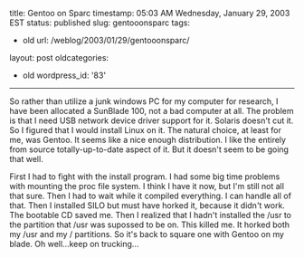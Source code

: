 title: Gentoo on Sparc
timestamp: 05:03 AM Wednesday, January 29, 2003 EST
status: published
slug: gentooonsparc
tags:
- old
url: /weblog/2003/01/29/gentooonsparc/

layout: post
oldcategories:
- old
wordpress_id: '83'

---

So rather than utilize a junk windows PC for my computer for research, I have been allocated a SunBlade 100, not a bad computer at all.  The problem is that I need USB network device driver support for it.  Solaris doesn't cut it.  So I figured that I would install Linux on it.  The natural choice, at least for me, was Gentoo.  It seems like a nice enough distribution.  I like the entirely from source totally-up-to-date aspect of it.  But it doesn't seem to be going that well.

First I had to fight with the install program.  I had some big time problems with mounting the proc file system.  I think I have it now, but I'm still not all that sure.  Then I had to wait while it compiled everything.  I can handle all of that.  Then I installed SILO but must have horked it, because it didn't work.  The bootable CD saved me.  Then I realized that I hadn't installed the /usr to the partition that /usr was supossed to be on.  This killed me.  It horked both my /usr and my / partitions.  So it's back to square one with Gentoo on my blade.  Oh well...keep on trucking...

